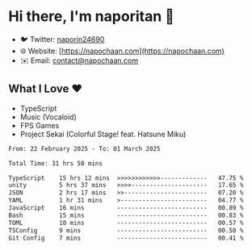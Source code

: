# Hi there, I'm naporitan 👋

- 🐦 Twitter: [naporin24690](https://twitter.com/naporin24690)
- 🌐 Website: [https://napochaan.com](https://napochaan.com)
- ✉️ Email: [contact@napochaan.com](mailto:contact@napochaan.com)

## What I Love ❤️
- TypeScript
- Music (Vocaloid)
- FPS Games
- Project Sekai (Colorful Stage! feat. Hatsune Miku)

<!--START_SECTION:waka-->

```txt
From: 22 February 2025 - To: 01 March 2025

Total Time: 31 hrs 50 mins

TypeScript    15 hrs 12 mins  >>>>>>>>>>>>-------------   47.75 %
unity         5 hrs 37 mins   >>>>---------------------   17.65 %
JSON          2 hrs 17 mins   >>-----------------------   07.20 %
YAML          1 hr 31 mins    >------------------------   04.77 %
JavaScript    16 mins         -------------------------   00.89 %
Bash          15 mins         -------------------------   00.83 %
TOML          10 mins         -------------------------   00.57 %
TSConfig      9 mins          -------------------------   00.50 %
Git Config    7 mins          -------------------------   00.41 %
```

<!--END_SECTION:waka-->

